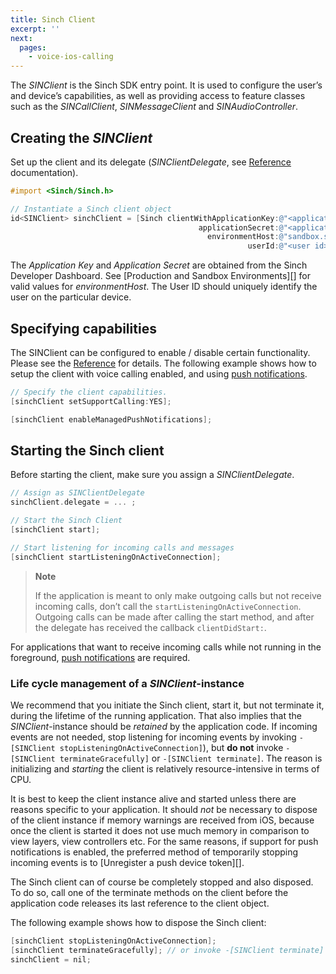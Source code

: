 ```yaml
---
title: Sinch Client
excerpt: ''
next:
  pages:
    - voice-ios-calling
---
```


The _SINClient_ is the Sinch SDK entry point. It is used to configure the user’s and device’s capabilities, as well as providing access to feature classes such as the _SINCallClient_, _SINMessageClient_ and _SINAudioController_.

## Creating the _SINClient_

Set up the client and its delegate (_SINClientDelegate_, see [Reference](reference/html/Protocols/SINClientDelegate.html) documentation).

```objectivec
#import <Sinch/Sinch.h>

// Instantiate a Sinch client object
id<SINClient> sinchClient = [Sinch clientWithApplicationKey:@"<application key>"
                                          applicationSecret:@"<application secret>"
                                            environmentHost:@"sandbox.sinch.com"
                                                     userId:@"<user id>"];
```

The _Application Key_ and _Application Secret_ are obtained from the Sinch Developer Dashboard. See \[Production and Sandbox Environments\]\[\] for valid values for _environmentHost_. The User ID should uniquely identify the user on the particular device.

## Specifying capabilities

The SINClient can be configured to enable / disable certain functionality. Please see the [Reference](reference/html/Protocols/SINClient.html) for details.
The following example shows how to setup the client with voice calling enabled, and using [push notifications](doc:voice-ios-local-and-remote-push-notifications).

```objectivec
// Specify the client capabilities.
[sinchClient setSupportCalling:YES];

[sinchClient enableManagedPushNotifications];
```

## Starting the Sinch client

Before starting the client, make sure you assign a _SINClientDelegate_.

```objectivec
// Assign as SINClientDelegate
sinchClient.delegate = ... ;

// Start the Sinch Client
[sinchClient start];

// Start listening for incoming calls and messages
[sinchClient startListeningOnActiveConnection];
```

> **Note**
>
> If the application is meant to only make outgoing calls but not receive incoming calls, don’t call the `startListeningOnActiveConnection`. Outgoing calls can be made after calling the start method, and after the delegate has received the callback `clientDidStart:`.

For applications that want to receive incoming calls while not running in the foreground, [push notifications](doc:voice-ios-local-and-remote-push-notifications) are required.

### Life cycle management of a _SINClient_-instance

We recommend that you initiate the Sinch client, start it, but not terminate it, during the lifetime of the running application. That also implies that the _SINClient_-instance should be _retained_ by the application code.
If incoming events are not needed, stop listening for incoming events by invoking `-[SINClient stopListeningOnActiveConnection]`), but **do not** invoke `-[SINClient terminateGracefully]` or `-[SINClient terminate]`. The reason is initializing and _starting_ the client is relatively resource-intensive in terms of CPU.

It is best to keep the client instance alive and started unless there are reasons specific to your application. It should _not_ be necessary to dispose of the client instance if memory warnings are received from iOS, because once the client is started it does not use much memory in comparison to view layers, view controllers etc. For the same reasons, if support for push notifications is enabled, the preferred method of temporarily stopping incoming events is to \[Unregister a push device token\]\[\].

The Sinch client can of course be completely stopped and also disposed. To do so, call one of the terminate methods on the client before the application code releases its last reference to the client object.

The following example shows how to dispose the Sinch client:

```objectivec
[sinchClient stopListeningOnActiveConnection];
[sinchClient terminateGracefully]; // or invoke -[SINClient terminate]
sinchClient = nil;
```
